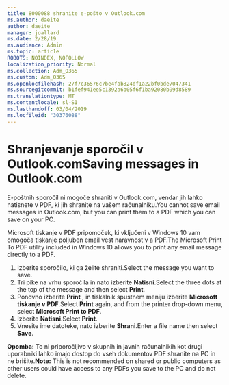 ```yaml
---
title: 8000088 shranite e-pošto v Outlook.com
ms.author: daeite
author: daeite
manager: joallard
ms.date: 2/28/19
ms.audience: Admin
ms.topic: article
ROBOTS: NOINDEX, NOFOLLOW
localization_priority: Normal
ms.collection: Adm_O365
ms.custom: Adm_O365
ms.openlocfilehash: 27f7c36576c7be4fab824df1a22bf0bde7047341
ms.sourcegitcommit: b1fef941ee5c1392a6b05f6f1ba92080b99d8589
ms.translationtype: MT
ms.contentlocale: sl-SI
ms.lasthandoff: 03/04/2019
ms.locfileid: "30376088"
---
```

# <a name="saving-messages-in-outlookcom"></a><span data-ttu-id="61ece-102">Shranjevanje sporočil v Outlook.com</span><span class="sxs-lookup"><span data-stu-id="61ece-102">Saving messages in Outlook.com</span></span>

<span data-ttu-id="61ece-103">E-poštnih sporočil ni mogoče shraniti v Outlook.com, vendar jih lahko natisnete v PDF, ki jih shranite na vašem računalniku.</span><span class="sxs-lookup"><span data-stu-id="61ece-103">You cannot save email messages in Outlook.com, but you can print them to a PDF which you can save on your PC.</span></span>

<span data-ttu-id="61ece-104">Microsoft tiskanje v PDF pripomoček, ki vključeni v Windows 10 vam omogoča tiskanje poljuben email vest naravnost v a PDF.</span><span class="sxs-lookup"><span data-stu-id="61ece-104">The Microsoft Print To PDF utility included in Windows 10 allows you to print any email message directly to a PDF.</span></span>

1. <span data-ttu-id="61ece-105">Izberite sporočilo, ki ga želite shraniti.</span><span class="sxs-lookup"><span data-stu-id="61ece-105">Select the message you want to save.</span></span>
2. <span data-ttu-id="61ece-106">Tri pike na vrhu sporočila in nato izberite **Natisni**.</span><span class="sxs-lookup"><span data-stu-id="61ece-106">Select the three dots at the top of the message and then select **Print**.</span></span>
3. <span data-ttu-id="61ece-107">Ponovno izberite **Print** , in tiskalnik spustnem meniju izberite **Microsoft tiskanje v PDF**.</span><span class="sxs-lookup"><span data-stu-id="61ece-107">Select **Print** again, and from the printer drop-down menu, select **Microsoft Print to PDF**.</span></span>
4. <span data-ttu-id="61ece-108">Izberite **Natisni**.</span><span class="sxs-lookup"><span data-stu-id="61ece-108">Select **Print**.</span></span>
5. <span data-ttu-id="61ece-109">Vnesite ime datoteke, nato izberite **Shrani**.</span><span class="sxs-lookup"><span data-stu-id="61ece-109">Enter a file name then select **Save**.</span></span>

<span data-ttu-id="61ece-110">**Opomba:** To ni priporočljivo v skupnih in javnih računalnikih kot drugi uporabniki lahko imajo dostop do vseh dokumentov PDF shranite na PC in ne brišite.</span><span class="sxs-lookup"><span data-stu-id="61ece-110">**Note:** This is not recommended on shared or public computers as other users could have access to any PDFs you save to the PC and do not delete.</span></span>